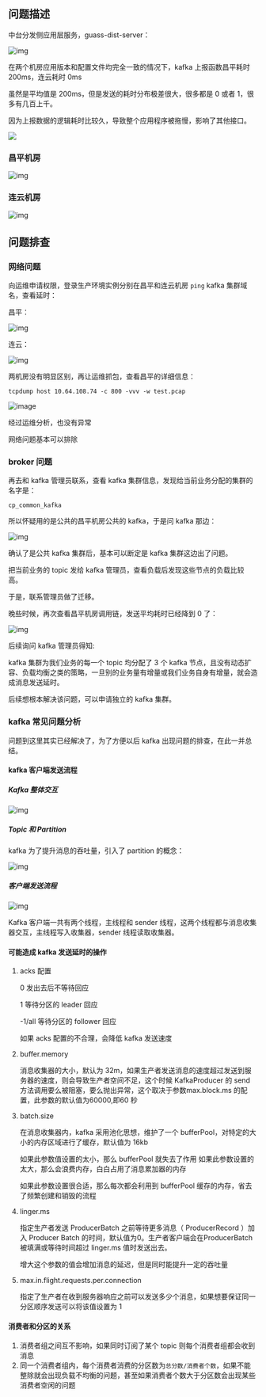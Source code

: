 ## 问题描述

中台分发侧应用层服务，guass-dist-server：

![img](http://s3v2-qos.storage.wanyol.com/guass-cloud-storage-provider/wallpaper/21/08/21/140e33c1826d4fcc932fc303e34fe999.png)

在两个机房应用版本和配置文件均完全一致的情况下，kafka 上报函数昌平耗时 200ms，连云耗时 0ms 

虽然是平均值是 200ms，但是发送的耗时分布极差很大，很多都是 0 或者 1，很多有几百上千。 

因为上报数据的逻辑耗时比较久，导致整个应用程序被拖慢，影响了其他接口。

![](http://s3v2-qos.storage.wanyol.com/guass-cloud-storage-provider/wallpaper/21/04/09/532276437fcb48c2b79dc3e5b8632337.jpg)

### 昌平机房

![img](http://s3v2-qos.storage.wanyol.com/guass-cloud-storage-provider/wallpaper/21/08/21/4299c15b785849e98f25957fc5b58e8f.png)

### 连云机房

![img](http://s3v2-qos.storage.wanyol.com/guass-cloud-storage-provider/wallpaper/21/08/21/cfbcb69df9e04c46a42379ade5591a5f.png)



## 问题排查

### 网络问题

向运维申请权限，登录生产环境实例分别在昌平和连云机房 `ping` kafka 集群域名，查看延时：

昌平：

![img](http://s3v2-qos.storage.wanyol.com/guass-cloud-storage-provider/wallpaper/21/08/21/7398c6d5ea264cd28e925ce72d1ba543.png)

连云：

![img](http://s3v2-qos.storage.wanyol.com/guass-cloud-storage-provider/wallpaper/21/08/21/fe69fb83932b4b70ab0def8244c380ab.png)

两机房没有明显区别，再让运维抓包，查看昌平的详细信息：

`tcpdump host 10.64.108.74 -c 800 -vvv -w test.pcap`

![image](https://user-images.githubusercontent.com/43411944/130311445-4f94fd7d-3aa2-4138-979f-68e8e367674f.png)

经过运维分析，也没有异常

网络问题基本可以排除

### broker 问题

再去和 kafka 管理员联系，查看 kafka 集群信息，发现给当前业务分配的集群的名字是：

`cp_common_kafka`

所以怀疑用的是公共的昌平机房公共的 kafka，于是问 kafka 那边：

![img](http://s3v2-qos.storage.wanyol.com/guass-cloud-storage-provider/wallpaper/21/04/02/db54ca7ea8f74766bde69f38f53edee8.jpg)

确认了是公共 kafka 集群后，基本可以断定是 kafka 集群这边出了问题。

把当前业务的 topic 发给 kafka 管理员，查看负载后发现这些节点的负载比较高。

于是，联系管理员做了迁移。

晚些时候，再次查看昌平机房调用链，发送平均耗时已经降到 0 了：

![img](http://s3v2-qos.storage.wanyol.com/guass-cloud-storage-provider/wallpaper/21/04/09/3265ff3cc7114653ba23b22c3bacaef1.jpg)

后续询问 kafka 管理员得知:

kafka 集群为我们业务的每一个 topic 均分配了 3 个 kafka 节点，且没有动态扩容、负载均衡之类的策略，一旦别的业务量有增量或我们业务自身有增量，就会造成消息发送延时。

后续想根本解决该问题，可以申请独立的 kafka 集群。

### kafka 常见问题分析

问题到这里其实已经解决了，为了方便以后 kafka 出现问题的排查，在此一并总结。

#### kafka 客户端发送流程

##### Kafka 整体交互

![img](http://s3v2-qos.storage.wanyol.com/guass-cloud-storage-provider/wallpaper/21/04/09/ca63acf1ce364f34b9b42c946db6ea05.jpg)

##### Topic 和 Partition

kafka 为了提升消息的吞吐量，引入了 partition 的概念：

![img](http://s3v2-qos.storage.wanyol.com/guass-cloud-storage-provider/wallpaper/21/04/09/f393ad2a4c3c423eb3867f5b841c662c.jpg)

##### 客户端发送流程

![img](http://s3v2-qos.storage.wanyol.com/guass-cloud-storage-provider/wallpaper/21/04/09/f785157f098142a39fefd1a3263f2949.jpg)

Kafka 客户端一共有两个线程，主线程和 sender 线程，这两个线程都与消息收集器交互，主线程写入收集器，sender 线程读取收集器。

#### 可能造成 kafka 发送延时的操作

1. acks 配置

   0 发出去后不等待回应

   1 等待分区的 leader 回应

   -1/all 等待分区的 follower 回应

   如果 acks 配置的不合理，会降低 kafka 发送速度

2. buffer.memory

   消息收集器的大小，默认为 32m，如果生产者发送消息的速度超过发送到服务器的速度，则会导致生产者空间不足，这个时候 KafkaProducer 的 send 方法调用要么被阻塞，要么抛出异常，这个取决于参数max.block.ms 的配置，此参数的默认值为60000,即60 秒

3. batch.size

   在消息收集器内，kafka 采用池化思想，维护了一个 bufferPool，对特定的大小的内存区域进行了缓存，默认值为 16kb

   如果此参数值设置的太小，那么 bufferPool 就失去了作用
   如果此参数设置的太大，那么会浪费内存，白白占用了消息累加器的内存

   如果此参数设置很合适，那么每次都会利用到 bufferPool 缓存的内存，省去了频繁创建和销毁的流程

4. linger.ms

   指定生产者发送 ProducerBatch 之前等待更多消息（ ProducerRecord ）加入 Producer Batch 的时间，默认值为0。生产者客户端会在ProducerBatch 被填满或等待时间超过 linger.ms 值时发送出去。

   增大这个参数的值会增加消息的延迟，但是同时能提升一定的吞吐量

5. max.in.flight.requests.per.connection

   指定了生产者在收到服务器响应之前可以发送多少个消息，如果想要保证同一分区顺序发送可以将该值设置为 1
#### 消费者和分区的关系

1. 消费者组之间互不影响，如果同时订阅了某个 topic 则每个消费者组都会收到消息
2. 同一个消费者组内，每个消费者消费的分区数为`总分数/消费者个数`，如果不能整除就会出现负载不均衡的问题，甚至如果消费者个数大于分区数会出现某些消费者空闲的问题
